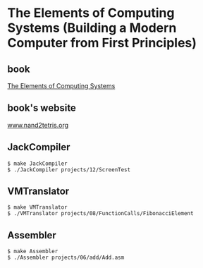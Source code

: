 # The Elements of Computing Systems (Building a Modern Computer from First Principles)

## book
[The Elements of Computing Systems](https://book.douban.com/subject/1998645/)

## book's website
www.nand2tetris.org

## JackCompiler
```
$ make JackCompiler
$ ./JackCompiler projects/12/ScreenTest
```

## VMTranslator
```
$ make VMTranslator
$ ./VMTranslator projects/08/FunctionCalls/FibonacciElement
```

## Assembler
```
$ make Assembler
$ ./Assembler projects/06/add/Add.asm 
```



